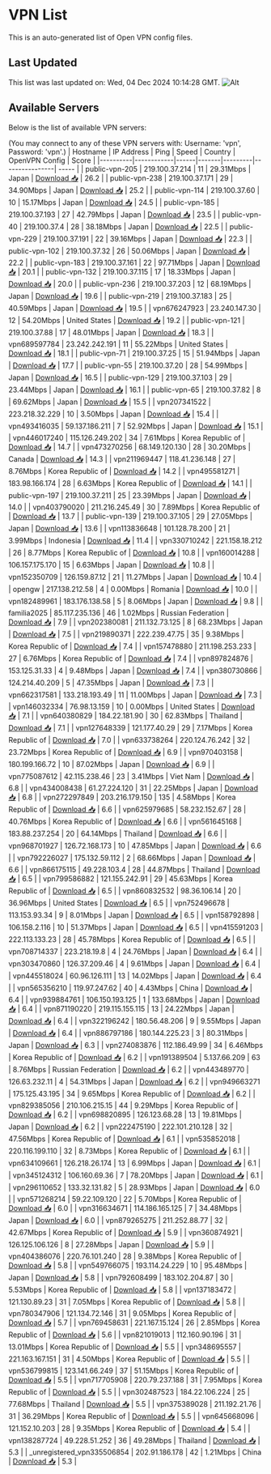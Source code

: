 # VPN List

This is an auto-generated list of Open VPN config files.

## Last Updated

This list was last updated on: Wed, 04 Dec 2024 10:14:28 GMT.
![Alt](https://repobeats.axiom.co/api/embed/186b98318ef1479477931607c1ad7d823f12451f.svg "Repobeats analytics image")

## Available Servers

Below is the list of available VPN servers:

(You may connect to any of these VPN servers with: Username: 'vpn', Password: 'vpn'.)
| Hostname | IP Address | Ping | Speed | Country | OpenVPN Config | Score |
|----------|------------|------|-------|---------|----------------| ----- |
| public-vpn-205 | 219.100.37.214 | 11 | 29.31Mbps | Japan | [Download 📥](./configs/server_0_JP.ovpn) | 26.2 |
| public-vpn-238 | 219.100.37.171 | 29 | 34.90Mbps | Japan | [Download 📥](./configs/server_1_JP.ovpn) | 25.2 |
| public-vpn-114 | 219.100.37.60 | 10 | 15.17Mbps | Japan | [Download 📥](./configs/server_2_JP.ovpn) | 24.5 |
| public-vpn-185 | 219.100.37.193 | 27 | 42.79Mbps | Japan | [Download 📥](./configs/server_3_JP.ovpn) | 23.5 |
| public-vpn-40 | 219.100.37.4 | 28 | 38.18Mbps | Japan | [Download 📥](./configs/server_4_JP.ovpn) | 22.5 |
| public-vpn-229 | 219.100.37.191 | 22 | 39.16Mbps | Japan | [Download 📥](./configs/server_5_JP.ovpn) | 22.3 |
| public-vpn-102 | 219.100.37.32 | 26 | 50.06Mbps | Japan | [Download 📥](./configs/server_6_JP.ovpn) | 22.2 |
| public-vpn-183 | 219.100.37.161 | 22 | 97.71Mbps | Japan | [Download 📥](./configs/server_7_JP.ovpn) | 20.1 |
| public-vpn-132 | 219.100.37.115 | 17 | 18.33Mbps | Japan | [Download 📥](./configs/server_8_JP.ovpn) | 20.0 |
| public-vpn-236 | 219.100.37.203 | 12 | 68.19Mbps | Japan | [Download 📥](./configs/server_9_JP.ovpn) | 19.6 |
| public-vpn-219 | 219.100.37.183 | 25 | 40.59Mbps | Japan | [Download 📥](./configs/server_10_JP.ovpn) | 19.5 |
| vpn676247923 | 23.240.147.30 | 12 | 54.20Mbps | United States | [Download 📥](./configs/server_11_US.ovpn) | 19.2 |
| public-vpn-121 | 219.100.37.88 | 17 | 48.01Mbps | Japan | [Download 📥](./configs/server_12_JP.ovpn) | 18.3 |
| vpn689597784 | 23.242.242.191 | 11 | 55.22Mbps | United States | [Download 📥](./configs/server_13_US.ovpn) | 18.1 |
| public-vpn-71 | 219.100.37.25 | 15 | 51.94Mbps | Japan | [Download 📥](./configs/server_14_JP.ovpn) | 17.7 |
| public-vpn-55 | 219.100.37.20 | 28 | 54.99Mbps | Japan | [Download 📥](./configs/server_15_JP.ovpn) | 16.5 |
| public-vpn-129 | 219.100.37.103 | 29 | 23.44Mbps | Japan | [Download 📥](./configs/server_16_JP.ovpn) | 16.1 |
| public-vpn-65 | 219.100.37.82 | 8 | 69.62Mbps | Japan | [Download 📥](./configs/server_17_JP.ovpn) | 15.5 |
| vpn207341522 | 223.218.32.229 | 10 | 3.50Mbps | Japan | [Download 📥](./configs/server_18_JP.ovpn) | 15.4 |
| vpn493416035 | 59.137.186.211 | 7 | 52.92Mbps | Japan | [Download 📥](./configs/server_19_JP.ovpn) | 15.1 |
| vpn446017240 | 115.126.249.202 | 34 | 7.61Mbps | Korea Republic of | [Download 📥](./configs/server_20_KR.ovpn) | 14.7 |
| vpn473270256 | 68.149.120.130 | 28 | 30.20Mbps | Canada | [Download 📥](./configs/server_21_CA.ovpn) | 14.3 |
| vpn211969447 | 118.41.236.148 | 27 | 8.76Mbps | Korea Republic of | [Download 📥](./configs/server_22_KR.ovpn) | 14.2 |
| vpn495581271 | 183.98.166.174 | 28 | 6.63Mbps | Korea Republic of | [Download 📥](./configs/server_23_KR.ovpn) | 14.1 |
| public-vpn-197 | 219.100.37.211 | 25 | 23.39Mbps | Japan | [Download 📥](./configs/server_24_JP.ovpn) | 14.0 |
| vpn403790020 | 211.216.245.49 | 30 | 7.89Mbps | Korea Republic of | [Download 📥](./configs/server_25_KR.ovpn) | 13.7 |
| public-vpn-139 | 219.100.37.105 | 29 | 27.05Mbps | Japan | [Download 📥](./configs/server_26_JP.ovpn) | 13.6 |
| vpn113836648 | 101.128.78.200 | 21 | 3.99Mbps | Indonesia | [Download 📥](./configs/server_27_ID.ovpn) | 11.4 |
| vpn330710242 | 221.158.18.212 | 26 | 8.77Mbps | Korea Republic of | [Download 📥](./configs/server_28_KR.ovpn) | 10.8 |
| vpn160014288 | 106.157.175.170 | 15 | 6.63Mbps | Japan | [Download 📥](./configs/server_29_JP.ovpn) | 10.8 |
| vpn152350709 | 126.159.87.12 | 21 | 11.27Mbps | Japan | [Download 📥](./configs/server_30_JP.ovpn) | 10.4 |
| opengw | 217.138.212.58 | 4 | 0.00Mbps | Romania | [Download 📥](./configs/server_31_RO.ovpn) | 10.0 |
| vpn182489961 | 183.176.138.58 | 5 | 8.06Mbps | Japan | [Download 📥](./configs/server_32_JP.ovpn) | 9.8 |
| familia2025 | 85.117.235.136 | 46 | 1.02Mbps | Russian Federation | [Download 📥](./configs/server_33_RU.ovpn) | 7.9 |
| vpn202380081 | 211.132.73.125 | 8 | 68.23Mbps | Japan | [Download 📥](./configs/server_34_JP.ovpn) | 7.5 |
| vpn219890371 | 222.239.47.75 | 35 | 9.38Mbps | Korea Republic of | [Download 📥](./configs/server_35_KR.ovpn) | 7.4 |
| vpn157478880 | 211.198.253.233 | 27 | 6.76Mbps | Korea Republic of | [Download 📥](./configs/server_36_KR.ovpn) | 7.4 |
| vpn897824876 | 153.125.31.33 | 4 | 9.48Mbps | Japan | [Download 📥](./configs/server_37_JP.ovpn) | 7.4 |
| vpn380730866 | 124.214.40.209 | 5 | 47.35Mbps | Japan | [Download 📥](./configs/server_38_JP.ovpn) | 7.3 |
| vpn662317581 | 133.218.193.49 | 11 | 11.00Mbps | Japan | [Download 📥](./configs/server_39_JP.ovpn) | 7.3 |
| vpn146032334 | 76.98.13.159 | 10 | 0.00Mbps | United States | [Download 📥](./configs/server_40_US.ovpn) | 7.1 |
| vpn640380829 | 184.22.181.90 | 30 | 62.83Mbps | Thailand | [Download 📥](./configs/server_41_TH.ovpn) | 7.1 |
| vpn127648339 | 121.177.40.29 | 29 | 7.17Mbps | Korea Republic of | [Download 📥](./configs/server_42_KR.ovpn) | 7.0 |
| vpn633738264 | 220.124.76.242 | 32 | 23.72Mbps | Korea Republic of | [Download 📥](./configs/server_43_KR.ovpn) | 6.9 |
| vpn970403158 | 180.199.166.72 | 10 | 87.02Mbps | Japan | [Download 📥](./configs/server_44_JP.ovpn) | 6.9 |
| vpn775087612 | 42.115.238.46 | 23 | 3.41Mbps | Viet Nam | [Download 📥](./configs/server_45_VN.ovpn) | 6.8 |
| vpn434008438 | 61.27.224.120 | 31 | 22.25Mbps | Japan | [Download 📥](./configs/server_46_JP.ovpn) | 6.8 |
| vpn272297849 | 203.216.179.150 | 135 | 4.58Mbps | Korea Republic of | [Download 📥](./configs/server_47_KR.ovpn) | 6.6 |
| vpn625979685 | 58.232.152.67 | 28 | 40.76Mbps | Korea Republic of | [Download 📥](./configs/server_48_KR.ovpn) | 6.6 |
| vpn561645168 | 183.88.237.254 | 20 | 64.14Mbps | Thailand | [Download 📥](./configs/server_49_TH.ovpn) | 6.6 |
| vpn968701927 | 126.72.168.173 | 10 | 47.85Mbps | Japan | [Download 📥](./configs/server_50_JP.ovpn) | 6.6 |
| vpn792226027 | 175.132.59.112 | 2 | 68.66Mbps | Japan | [Download 📥](./configs/server_51_JP.ovpn) | 6.6 |
| vpn866175115 | 49.228.103.4 | 28 | 44.87Mbps | Thailand | [Download 📥](./configs/server_52_TH.ovpn) | 6.5 |
| vpn799586882 | 121.155.242.91 | 29 | 45.63Mbps | Korea Republic of | [Download 📥](./configs/server_53_KR.ovpn) | 6.5 |
| vpn860832532 | 98.36.106.14 | 20 | 36.96Mbps | United States | [Download 📥](./configs/server_54_US.ovpn) | 6.5 |
| vpn752496678 | 113.153.93.34 | 9 | 8.01Mbps | Japan | [Download 📥](./configs/server_55_JP.ovpn) | 6.5 |
| vpn158792898 | 106.158.2.116 | 10 | 51.37Mbps | Japan | [Download 📥](./configs/server_56_JP.ovpn) | 6.5 |
| vpn415591203 | 222.113.133.23 | 28 | 45.78Mbps | Korea Republic of | [Download 📥](./configs/server_57_KR.ovpn) | 6.5 |
| vpn708714337 | 223.218.19.8 | 4 | 24.76Mbps | Japan | [Download 📥](./configs/server_58_JP.ovpn) | 6.4 |
| vpn303470860 | 126.37.209.46 | 4 | 9.61Mbps | Japan | [Download 📥](./configs/server_59_JP.ovpn) | 6.4 |
| vpn445518024 | 60.96.126.111 | 13 | 14.02Mbps | Japan | [Download 📥](./configs/server_60_JP.ovpn) | 6.4 |
| vpn565356210 | 119.97.247.62 | 40 | 4.43Mbps | China | [Download 📥](./configs/server_61_CN.ovpn) | 6.4 |
| vpn939884761 | 106.150.193.125 | 1 | 133.68Mbps | Japan | [Download 📥](./configs/server_62_JP.ovpn) | 6.4 |
| vpn871190220 | 219.115.155.115 | 13 | 24.22Mbps | Japan | [Download 📥](./configs/server_63_JP.ovpn) | 6.4 |
| vpn322196242 | 180.56.48.206 | 9 | 9.55Mbps | Japan | [Download 📥](./configs/server_64_JP.ovpn) | 6.4 |
| vpn886797186 | 180.144.225.23 | 3 | 80.31Mbps | Japan | [Download 📥](./configs/server_65_JP.ovpn) | 6.3 |
| vpn274083876 | 112.186.49.99 | 34 | 6.46Mbps | Korea Republic of | [Download 📥](./configs/server_66_KR.ovpn) | 6.2 |
| vpn191389504 | 5.137.66.209 | 63 | 8.76Mbps | Russian Federation | [Download 📥](./configs/server_67_RU.ovpn) | 6.2 |
| vpn443489770 | 126.63.232.11 | 4 | 54.31Mbps | Japan | [Download 📥](./configs/server_68_JP.ovpn) | 6.2 |
| vpn949663271 | 175.125.43.195 | 34 | 9.65Mbps | Korea Republic of | [Download 📥](./configs/server_69_KR.ovpn) | 6.2 |
| vpn829385056 | 210.106.215.15 | 44 | 9.29Mbps | Korea Republic of | [Download 📥](./configs/server_70_KR.ovpn) | 6.2 |
| vpn698820895 | 126.123.68.28 | 13 | 19.81Mbps | Japan | [Download 📥](./configs/server_71_JP.ovpn) | 6.2 |
| vpn222475190 | 222.101.210.128 | 32 | 47.56Mbps | Korea Republic of | [Download 📥](./configs/server_72_KR.ovpn) | 6.1 |
| vpn535852018 | 220.116.199.110 | 32 | 8.73Mbps | Korea Republic of | [Download 📥](./configs/server_73_KR.ovpn) | 6.1 |
| vpn634109661 | 126.218.26.174 | 13 | 6.99Mbps | Japan | [Download 📥](./configs/server_74_JP.ovpn) | 6.1 |
| vpn345124312 | 106.160.69.36 | 7 | 78.20Mbps | Japan | [Download 📥](./configs/server_75_JP.ovpn) | 6.1 |
| vpn296110652 | 133.32.131.82 | 5 | 28.93Mbps | Japan | [Download 📥](./configs/server_76_JP.ovpn) | 6.0 |
| vpn571268214 | 59.22.109.120 | 22 | 5.70Mbps | Korea Republic of | [Download 📥](./configs/server_77_KR.ovpn) | 6.0 |
| vpn316634671 | 114.186.165.125 | 7 | 34.48Mbps | Japan | [Download 📥](./configs/server_78_JP.ovpn) | 6.0 |
| vpn879265275 | 211.252.88.77 | 32 | 42.67Mbps | Korea Republic of | [Download 📥](./configs/server_79_KR.ovpn) | 5.9 |
| vpn360874921 | 126.125.106.126 | 8 | 27.28Mbps | Japan | [Download 📥](./configs/server_80_JP.ovpn) | 5.9 |
| vpn404386076 | 220.76.101.240 | 28 | 9.38Mbps | Korea Republic of | [Download 📥](./configs/server_81_KR.ovpn) | 5.8 |
| vpn549766075 | 193.114.24.229 | 10 | 95.48Mbps | Japan | [Download 📥](./configs/server_82_JP.ovpn) | 5.8 |
| vpn792608499 | 183.102.204.87 | 30 | 5.53Mbps | Korea Republic of | [Download 📥](./configs/server_83_KR.ovpn) | 5.8 |
| vpn137183472 | 121.130.89.23 | 31 | 7.05Mbps | Korea Republic of | [Download 📥](./configs/server_84_KR.ovpn) | 5.8 |
| vpn780347906 | 121.134.72.146 | 31 | 9.05Mbps | Korea Republic of | [Download 📥](./configs/server_85_KR.ovpn) | 5.7 |
| vpn769458631 | 221.167.15.124 | 26 | 2.85Mbps | Korea Republic of | [Download 📥](./configs/server_86_KR.ovpn) | 5.6 |
| vpn821019013 | 112.160.90.196 | 31 | 13.01Mbps | Korea Republic of | [Download 📥](./configs/server_87_KR.ovpn) | 5.5 |
| vpn348695557 | 221.163.167.151 | 31 | 4.50Mbps | Korea Republic of | [Download 📥](./configs/server_88_KR.ovpn) | 5.5 |
| vpn536799815 | 123.141.66.249 | 37 | 51.15Mbps | Korea Republic of | [Download 📥](./configs/server_89_KR.ovpn) | 5.5 |
| vpn717705908 | 220.79.237.188 | 31 | 7.95Mbps | Korea Republic of | [Download 📥](./configs/server_90_KR.ovpn) | 5.5 |
| vpn302487523 | 184.22.106.224 | 25 | 77.68Mbps | Thailand | [Download 📥](./configs/server_91_TH.ovpn) | 5.5 |
| vpn375389028 | 211.192.21.76 | 31 | 36.29Mbps | Korea Republic of | [Download 📥](./configs/server_92_KR.ovpn) | 5.5 |
| vpn645668096 | 121.152.10.203 | 28 | 9.35Mbps | Korea Republic of | [Download 📥](./configs/server_93_KR.ovpn) | 5.4 |
| vpn138287724 | 49.228.51.252 | 36 | 49.28Mbps | Thailand | [Download 📥](./configs/server_94_TH.ovpn) | 5.3 |
| _unregistered_vpn335506854 | 202.91.186.178 | 42 | 1.21Mbps | China | [Download 📥](./configs/server_95_CN.ovpn) | 5.3 |
